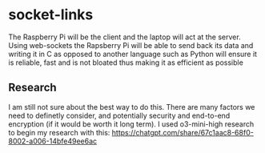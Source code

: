 # socket-links
The Raspberry Pi will be the client and the laptop will act at the server. Using web-sockets the Rapsberry Pi will be able to send back its data and writing it in C as opposed to another language such as Python will ensure it is reliable, fast and is not bloated thus making it as efficient as possible

## Research
I am still not sure about the best way to do this. There are many factors we need to definetly consider, and potentially security and end-to-end encryption (if it would be worth it long term). I used o3-mini-high research to begin my research with this: https://chatgpt.com/share/67c1aac8-68f0-8002-a006-14bfe49ee6ac

